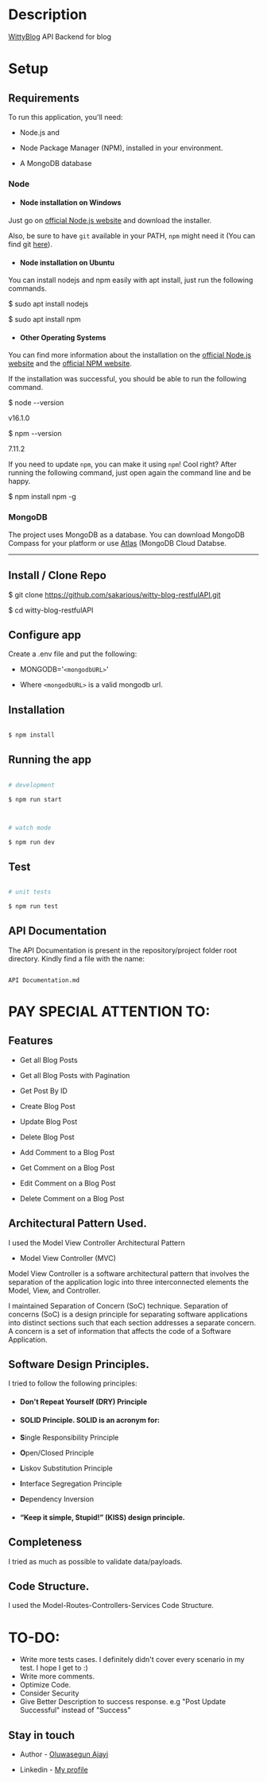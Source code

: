 # Description

[WittyBlog](https://github.com/sakarious/witty-blog-restfulAPI) API Backend for blog

# Setup

## Requirements

To run this application, you'll need:

- Node.js and

- Node Package Manager (NPM), installed in your environment.

- A MongoDB database

### Node

- #### Node installation on Windows

Just go on [official Node.js website](https://nodejs.org/) and download the installer.

Also, be sure to have `git` available in your PATH, `npm` might need it (You can find git [here](https://git-scm.com/)).

- #### Node installation on Ubuntu

You can install nodejs and npm easily with apt install, just run the following commands.

$ sudo apt install nodejs

$ sudo apt install npm

- #### Other Operating Systems

You can find more information about the installation on the [official Node.js website](https://nodejs.org/) and the [official NPM website](https://npmjs.org/).

If the installation was successful, you should be able to run the following command.

$ node --version

v16.1.0

$ npm --version

7.11.2

If you need to update `npm`, you can make it using `npm`! Cool right? After running the following command, just open again the command line and be happy.

$ npm install npm -g

### MongoDB

The project uses MongoDB as a database. You can download MongoDB Compass for your platform or use [Atlas](https://www.mongodb.com/cloud/atlas/signup) (MongoDB Cloud Databse.

---

## Install / Clone Repo

$ git clone https://github.com/sakarious/witty-blog-restfulAPI.git

$ cd witty-blog-restfulAPI

## Configure app

Create a .env file and put the following:

- MONGODB='`<mongodbURL>`'

- Where `<mongodbURL>` is a valid mongodb url.

## Installation

```bash

$ npm install

```

## Running the app

```bash

# development

$ npm run start



# watch mode

$ npm run dev

```

## Test

```bash

# unit tests

$ npm run test

```

## API Documentation

The API Documentation is present in the repository/project folder root directory. Kindly find a file with the name:

```

API Documentation.md

```

# PAY SPECIAL ATTENTION TO:

## Features

- Get all Blog Posts

- Get all Blog Posts with Pagination

- Get Post By ID

- Create Blog Post

- Update Blog Post

- Delete Blog Post

- Add Comment to a Blog Post

- Get Comment on a Blog Post

- Edit Comment on a Blog Post

- Delete Comment on a Blog Post

## Architectural Pattern Used.

I used the Model View Controller Architectural Pattern

- Model View Controller (MVC)

Model View Controller is a software architectural pattern that involves the separation of the application logic into three interconnected elements the Model, View, and Controller.

I maintained Separation of Concern (SoC) technique. Separation of concerns (SoC) is a design principle for separating software applications into distinct sections such that each section addresses a separate concern. A concern is a set of information that affects the code of a Software Application.

## Software Design Principles.

I tried to follow the following principles:

- #### Don't Repeat Yourself (DRY) Principle

- #### SOLID Principle. SOLID is an acronym for:

- **S**ingle Responsibility Principle

- **O**pen/Closed Principle

- **L**iskov Substitution Principle

- **I**nterface Segregation Principle

- **D**ependency Inversion

- #### “Keep it simple, Stupid!” (KISS) design principle.

## Completeness

I tried as much as possible to validate data/payloads.

## Code Structure.

I used the Model-Routes-Controllers-Services Code Structure.

# TO-DO:

- Write more tests cases. I definitely didn't cover every scenario in my test. I hope I get to :)
- Write more comments.
- Optimize Code.
- Consider Security
- Give Better Description to success response. e.g "Post Update Successful" instead of "Success"

## Stay in touch

- Author - [Oluwasegun Ajayi](https://github.com/sakarious)

- Linkedin - [My profile](https://www.linkedin.com/in/oluwasegun-ajayi-0b16b0186/)
